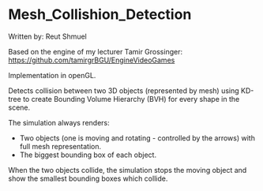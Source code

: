 # Mesh_Collishion_Detection

Written by: Reut Shmuel

Based on the engine of my lecturer Tamir Grossinger: https://github.com/tamirgrBGU/EngineVideoGames

Implementation in openGL.

Detects collision between two 3D objects (represented by mesh) using KD-tree to create Bounding Volume Hierarchy (BVH) for every shape in the scene.

The simulation always renders:
- Two objects (one is moving and rotating - controlled by the arrows) with full mesh representation.
- The biggest bounding box of each object.

When the two objects collide, the simulation stops the moving object and show the smallest bounding boxes which collide.
